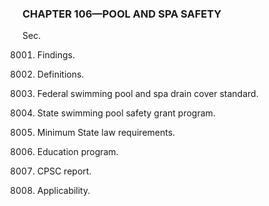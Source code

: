 ### **CHAPTER 106—POOL AND SPA SAFETY** ###

Sec.

8001. Findings.

8002. Definitions.

8003. Federal swimming pool and spa drain cover standard.

8004. State swimming pool safety grant program.

8005. Minimum State law requirements.

8006. Education program.

8007. CPSC report.

8008. Applicability.